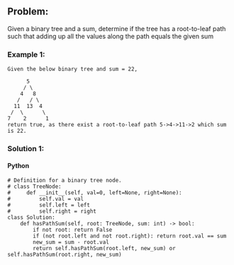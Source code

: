 ## Problem:

Given a binary tree and a sum, determine if the tree has a root-to-leaf path such that adding up all the values along the path equals the given sum

### Example 1:

```
Given the below binary tree and sum = 22,

      5
     / \
    4   8
   /   / \
  11  13  4
 /  \      \
7    2      1
return true, as there exist a root-to-leaf path 5->4->11->2 which sum is 22.
```

### Solution 1:

#### Python

```
# Definition for a binary tree node.
# class TreeNode:
#     def __init__(self, val=0, left=None, right=None):
#         self.val = val
#         self.left = left
#         self.right = right
class Solution:
    def hasPathSum(self, root: TreeNode, sum: int) -> bool:
        if not root: return False
        if (not root.left and not root.right): return root.val == sum
        new_sum = sum - root.val
        return self.hasPathSum(root.left, new_sum) or self.hasPathSum(root.right, new_sum)

```
